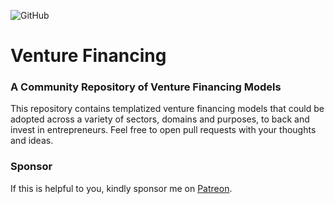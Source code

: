 ![GitHub](https://img.shields.io/github/license/sisir711/venture-financing-models)

# Venture Financing
### A Community Repository of Venture Financing Models

This repository contains templatized venture financing models that could be adopted across a variety of sectors, domains and purposes, to back and invest in entrepreneurs. Feel free to open pull requests with your thoughts and ideas. 

### Sponsor

If this is helpful to you, kindly sponsor me on [Patreon](https://patreon.com/sisirkoppaka).